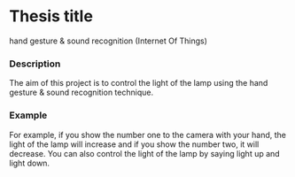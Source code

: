 # Thesis title
hand gesture & sound recognition (Internet Of Things)
### Description
The aim of this project is to control the light of the lamp using the hand gesture & sound recognition technique.
### Example
For example, if you show the number one to the camera with your hand, the light of the lamp will increase and if you show the number two, it will decrease.
You can also control the light of the lamp by saying light up and light down.
